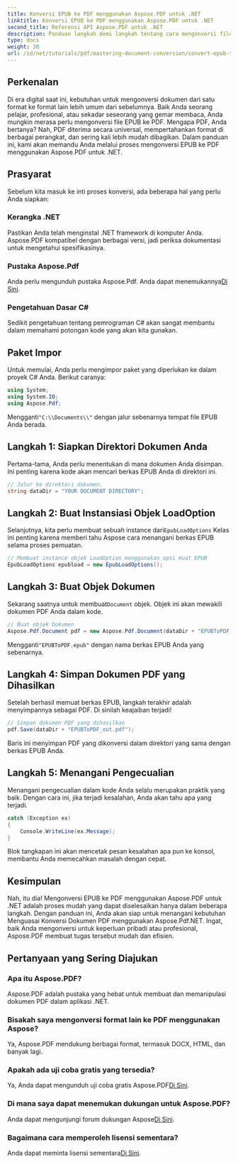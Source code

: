 ```yaml
---
title: Konversi EPUB ke PDF menggunakan Aspose.PDF untuk .NET
linktitle: Konversi EPUB ke PDF menggunakan Aspose.PDF untuk .NET
second_title: Referensi API Aspose.PDF untuk .NET
description: Panduan langkah demi langkah tentang cara mengonversi file EPUB ke PDF menggunakan Aspose.PDF untuk .NET. Mudah, efisien, dan sempurna untuk semua pengguna.
type: docs
weight: 30
url: /id/net/tutorials/pdf/mastering-document-conversion/convert-epub-to-pdf/
---
```

## Perkenalan

Di era digital saat ini, kebutuhan untuk mengonversi dokumen dari satu format ke format lain lebih umum dari sebelumnya. Baik Anda seorang pelajar, profesional, atau sekadar seseorang yang gemar membaca, Anda mungkin merasa perlu mengonversi file EPUB ke PDF. Mengapa PDF, Anda bertanya? Nah, PDF diterima secara universal, mempertahankan format di berbagai perangkat, dan sering kali lebih mudah dibagikan. Dalam panduan ini, kami akan memandu Anda melalui proses mengonversi EPUB ke PDF menggunakan Aspose.PDF untuk .NET.

## Prasyarat

Sebelum kita masuk ke inti proses konversi, ada beberapa hal yang perlu Anda siapkan:

### Kerangka .NET

Pastikan Anda telah menginstal .NET framework di komputer Anda. Aspose.PDF kompatibel dengan berbagai versi, jadi periksa dokumentasi untuk mengetahui spesifikasinya.

### Pustaka Aspose.Pdf

 Anda perlu mengunduh pustaka Aspose.Pdf. Anda dapat menemukannya[Di Sini](https://releases.aspose.com/pdf/net/).

### Pengetahuan Dasar C#

Sedikit pengetahuan tentang pemrograman C# akan sangat membantu dalam memahami potongan kode yang akan kita gunakan.

## Paket Impor

Untuk memulai, Anda perlu mengimpor paket yang diperlukan ke dalam proyek C# Anda. Berikut caranya:

```csharp
using System;
using System.IO;
using Aspose.Pdf;
```

 Mengganti`"C:\\Documents\\"` dengan jalur sebenarnya tempat file EPUB Anda berada.

## Langkah 1: Siapkan Direktori Dokumen Anda

Pertama-tama, Anda perlu menentukan di mana dokumen Anda disimpan. Ini penting karena kode akan mencari berkas EPUB Anda di direktori ini.

```csharp
// Jalur ke direktori dokumen.
string dataDir = "YOUR DOCUMENT DIRECTORY";
```

## Langkah 2: Buat Instansiasi Objek LoadOption

 Selanjutnya, kita perlu membuat sebuah instance dari`EpubLoadOptions` Kelas ini penting karena memberi tahu Aspose cara menangani berkas EPUB selama proses pemuatan.

```csharp
// Membuat instance objek LoadOption menggunakan opsi muat EPUB
EpubLoadOptions epubload = new EpubLoadOptions();
```

## Langkah 3: Buat Objek Dokumen

Sekarang saatnya untuk membuat`Document` objek. Objek ini akan mewakili dokumen PDF Anda dalam kode.

```csharp
// Buat objek Dokumen
Aspose.Pdf.Document pdf = new Aspose.Pdf.Document(dataDir + "EPUBToPDF.epub", epubload);
```

 Mengganti`"EPUBToPDF.epub"` dengan nama berkas EPUB Anda yang sebenarnya.

## Langkah 4: Simpan Dokumen PDF yang Dihasilkan

Setelah berhasil memuat berkas EPUB, langkah terakhir adalah menyimpannya sebagai PDF. Di sinilah keajaiban terjadi!

```csharp
// Simpan dokumen PDF yang dihasilkan
pdf.Save(dataDir + "EPUBToPDF_out.pdf");
```

Baris ini menyimpan PDF yang dikonversi dalam direktori yang sama dengan berkas EPUB Anda.

## Langkah 5: Menangani Pengecualian

Menangani pengecualian dalam kode Anda selalu merupakan praktik yang baik. Dengan cara ini, jika terjadi kesalahan, Anda akan tahu apa yang terjadi.

```csharp
catch (Exception ex)
{
    Console.WriteLine(ex.Message);
}
```

Blok tangkapan ini akan mencetak pesan kesalahan apa pun ke konsol, membantu Anda memecahkan masalah dengan cepat.

## Kesimpulan

Nah, itu dia! Mengonversi EPUB ke PDF menggunakan Aspose.PDF untuk .NET adalah proses mudah yang dapat diselesaikan hanya dalam beberapa langkah. Dengan panduan ini, Anda akan siap untuk menangani kebutuhan Menguasai Konversi Dokumen PDF menggunakan Aspose.Pdf.NET. Ingat, baik Anda mengonversi untuk keperluan pribadi atau profesional, Aspose.PDF membuat tugas tersebut mudah dan efisien.

## Pertanyaan yang Sering Diajukan

### Apa itu Aspose.PDF?
Aspose.PDF adalah pustaka yang hebat untuk membuat dan memanipulasi dokumen PDF dalam aplikasi .NET.

### Bisakah saya mengonversi format lain ke PDF menggunakan Aspose?
Ya, Aspose.PDF mendukung berbagai format, termasuk DOCX, HTML, dan banyak lagi.

### Apakah ada uji coba gratis yang tersedia?
 Ya, Anda dapat mengunduh uji coba gratis Aspose.PDF[Di Sini](https://releases.aspose.com/).

### Di mana saya dapat menemukan dukungan untuk Aspose.PDF?
 Anda dapat mengunjungi forum dukungan Aspose[Di Sini](https://forum.aspose.com/c/pdf/10).

### Bagaimana cara memperoleh lisensi sementara?
 Anda dapat meminta lisensi sementara[Di Sini](https://purchase.conholdate.com/temporary-license/).